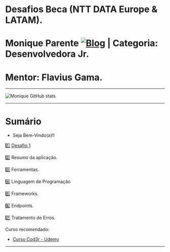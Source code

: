 # Desafios Beca (NTT DATA Europe & LATAM).
# Monique Parente [![Blog](https://img.shields.io/badge/LinkedIn-0077B5?style=for-the-badge&logo=linkedin&logoColor=white)](https://www.linkedin.com/in/monique13/) | Categoria: Desenvolvedora Jr. 
# Mentor: Flavius Gama.
______________________________________________________________________________________________________________________________________________________________________________

![Monique GitHub stats](https://github-readme-stats.vercel.app/api?username=MoniqueParente&show_icons=true&theme=radical)
______________________________________________________________________________________________________________________________________________________________________________
# Sumário

* Seja Bem-Vindo(a)!!

1️⃣ [Desafio 1](https://github.com/MoniqueParente/DesafiosBecaMoniqueParente/blob/features-modificacao/README.md)<br/>

2️⃣ Resumo da aplicação.

3️⃣ Ferramentas.

4️⃣ Linguagem de Programação

5️⃣ Frameworks.

6️⃣ Endpoints.

7️⃣ Tratamento de Erros.

Curso recomendado: 

- [Curso Cod3r - Udemy](https://nttdatalearn.udemy.com/course/fundamentos-de-programacao-com-java/learn/lecture/5740792#announcements)<br/>

______________________________________________________________________________________________________________________________________________________________________________

 
 
 


